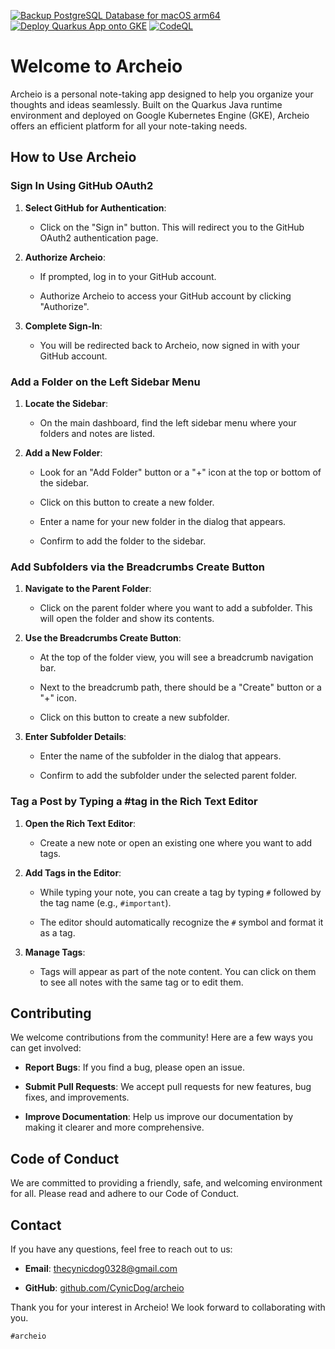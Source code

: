 [![Backup PostgreSQL Database for macOS arm64](https://github.com/CynicDog/archeio/actions/workflows/psql-backup-macOS-arm64.yml/badge.svg)](https://github.com/CynicDog/archeio/actions/workflows/psql-backup-macOS-arm64.yml)
[![Deploy Quarkus App onto GKE](https://github.com/CynicDog/archeio/actions/workflows/deploy-quarkus-to-gke.yml/badge.svg)](https://github.com/CynicDog/archeio/actions/workflows/deploy-quarkus-to-gke.yml)
[![CodeQL](https://github.com/CynicDog/archeio/actions/workflows/codeql.yml/badge.svg)](https://github.com/CynicDog/archeio/actions/workflows/codeql.yml)

# Welcome to Archeio

Archeio is a personal note-taking app designed to help you organize your thoughts and ideas seamlessly. Built on the Quarkus Java runtime environment and deployed on Google Kubernetes Engine (GKE), Archeio offers an efficient platform for all your note-taking needs.

## How to Use Archeio

### Sign In Using GitHub OAuth2

1. **Select GitHub for Authentication**:

   - Click on the "Sign in" button. This will redirect you to the GitHub OAuth2 authentication page.

2. **Authorize Archeio**:

   - If prompted, log in to your GitHub account.

   - Authorize Archeio to access your GitHub account by clicking "Authorize".

3. **Complete Sign-In**:

   - You will be redirected back to Archeio, now signed in with your GitHub account.

### Add a Folder on the Left Sidebar Menu

1. **Locate the Sidebar**:

   - On the main dashboard, find the left sidebar menu where your folders and notes are listed.

2. **Add a New Folder**:

   - Look for an "Add Folder" button or a "+" icon at the top or bottom of the sidebar.

   - Click on this button to create a new folder.

   - Enter a name for your new folder in the dialog that appears.

   - Confirm to add the folder to the sidebar.

### Add Subfolders via the Breadcrumbs Create Button

1. **Navigate to the Parent Folder**:

   - Click on the parent folder where you want to add a subfolder. This will open the folder and show its contents.

2. **Use the Breadcrumbs Create Button**:

   - At the top of the folder view, you will see a breadcrumb navigation bar.

   - Next to the breadcrumb path, there should be a "Create" button or a "+" icon.

   - Click on this button to create a new subfolder.

3. **Enter Subfolder Details**:

   - Enter the name of the subfolder in the dialog that appears.

   - Confirm to add the subfolder under the selected parent folder.

### Tag a Post by Typing a #tag in the Rich Text Editor

1. **Open the Rich Text Editor**:

   - Create a new note or open an existing one where you want to add tags.

2. **Add Tags in the Editor**:

   - While typing your note, you can create a tag by typing `#` followed by the tag name (e.g., `#important`).

   - The editor should automatically recognize the `#` symbol and format it as a tag.

3. **Manage Tags**:

   - Tags will appear as part of the note content. You can click on them to see all notes with the same tag or to edit them.

## Contributing

We welcome contributions from the community! Here are a few ways you can get involved:

- **Report Bugs**: If you find a bug, please open an issue.

- **Submit Pull Requests**: We accept pull requests for new features, bug fixes, and improvements.

- **Improve Documentation**: Help us improve our documentation by making it clearer and more comprehensive.

## Code of Conduct

We are committed to providing a friendly, safe, and welcoming environment for all. Please read and adhere to our Code of Conduct.

## Contact

If you have any questions, feel free to reach out to us:

- **Email**: thecynicdog0328@gmail.com

- **GitHub**: [github.com/CynicDog/archeio](https://github.com/CynicDog/archeio)

Thank you for your interest in Archeio! We look forward to collaborating with you.

`#archeio`


